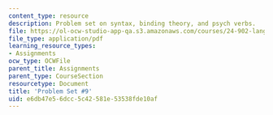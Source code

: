 ```yaml
---
content_type: resource
description: Problem set on syntax, binding theory, and psych verbs.
file: https://ol-ocw-studio-app-qa.s3.amazonaws.com/courses/24-902-language-and-its-structure-ii-syntax-fall-2003/e6db47e56dcc5c42581e53538fde10af_ps_9.pdf
file_type: application/pdf
learning_resource_types:
- Assignments
ocw_type: OCWFile
parent_title: Assignments
parent_type: CourseSection
resourcetype: Document
title: 'Problem Set #9'
uid: e6db47e5-6dcc-5c42-581e-53538fde10af
---
```

